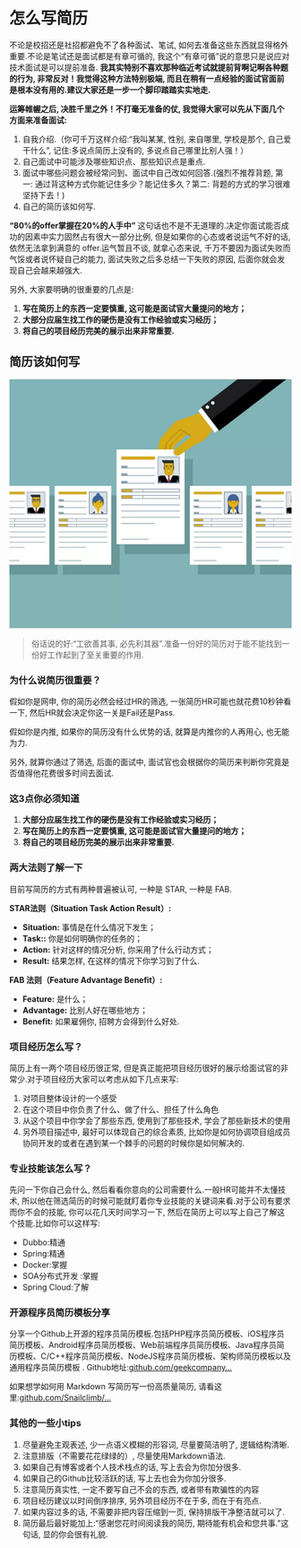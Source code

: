 # 怎么写简历

不论是校招还是社招都避免不了各种面试、笔试, 如何去准备这些东西就显得格外重要.不论是笔试还是面试都是有章可循的, 我这个“有章可循”说的意思只是说应对技术面试是可以提前准备. **我其实特别不喜欢那种临近考试就提前背啊记啊各种题的行为, 非常反对！我觉得这种方法特别极端, 而且在稍有一点经验的面试官面前是根本没有用的.建议大家还是一步一个脚印踏踏实实地走.**

**运筹帷幄之后, 决胜千里之外！不打毫无准备的仗, 我觉得大家可以先从下面几个方面来准备面试:**

1. 自我介绍.（你可千万这样介绍:“我叫某某, 性别, 来自哪里, 学校是那个, 自己爱干什么”, 记住:多说点简历上没有的, 多说点自己哪里比别人强！）
2. 自己面试中可能涉及哪些知识点、那些知识点是重点.
3. 面试中哪些问题会被经常问到、面试中自己改如何回答.(强烈不推荐背题, 第一: 通过背这种方式你能记住多少？能记住多久？第二: 背题的方式的学习很难坚持下去！)
4. 自己的简历该如何写.

**“80%的offer掌握在20%的人手中”** 这句话也不是不无道理的.决定你面试能否成功的因素中实力固然占有很大一部分比例, 但是如果你的心态或者说运气不好的话, 依然无法拿到满意的 offer.运气暂且不谈, 就拿心态来说, 千万不要因为面试失败而气馁或者说怀疑自己的能力, 面试失败之后多总结一下失败的原因, 后面你就会发现自己会越来越强大.

另外, 大家要明确的很重要的几点是:

1. **写在简历上的东西一定要慎重, 这可能是面试官大量提问的地方；**
2. **大部分应届生找工作的硬伤是没有工作经验或实习经历；**
3. **将自己的项目经历完美的展示出来非常重要.**

## 简历该如何写

![](./imgs/723ccdd1.png)

> 俗话说的好:“工欲善其事, 必先利其器”.准备一份好的简历对于能不能找到一份好工作起到了至关重要的作用.

### 为什么说简历很重要？

假如你是网申, 你的简历必然会经过HR的筛选, 一张简历HR可能也就花费10秒钟看一下, 然后HR就会决定你这一关是Fail还是Pass.

假如你是内推, 如果你的简历没有什么优势的话, 就算是内推你的人再用心, 也无能为力.

另外, 就算你通过了筛选, 后面的面试中, 面试官也会根据你的简历来判断你究竟是否值得他花费很多时间去面试.

### 这3点你必须知道

1. **大部分应届生找工作的硬伤是没有工作经验或实习经历；**
2. **写在简历上的东西一定要慎重, 这可能是面试官大量提问的地方；**
3. **将自己的项目经历完美的展示出来非常重要.**

### 两大法则了解一下

目前写简历的方式有两种普遍被认可, 一种是 STAR,  一种是 FAB.

**STAR法则（Situation Task Action Result）:**

* **Situation:** 事情是在什么情况下发生；
* **Task::** 你是如何明确你的任务的；
* **Action:** 针对这样的情况分析, 你采用了什么行动方式；
* **Result:** 结果怎样, 在这样的情况下你学习到了什么.

**FAB 法则（Feature Advantage Benefit）:**

* **Feature:** 是什么；
* **Advantage:** 比别人好在哪些地方；
* **Benefit:** 如果雇佣你, 招聘方会得到什么好处.

### 项目经历怎么写？

简历上有一两个项目经历很正常, 但是真正能把项目经历很好的展示给面试官的非常少.对于项目经历大家可以考虑从如下几点来写:

1. 对项目整体设计的一个感受
2. 在这个项目中你负责了什么、做了什么、担任了什么角色
3. 从这个项目中你学会了那些东西, 使用到了那些技术, 学会了那些新技术的使用
4. 另外项目描述中, 最好可以体现自己的综合素质, 比如你是如何协调项目组成员协同开发的或者在遇到某一个棘手的问题的时候你是如何解决的.

### 专业技能该怎么写？

先问一下你自己会什么, 然后看看你意向的公司需要什么.一般HR可能并不太懂技术, 所以他在筛选简历的时候可能就盯着你专业技能的关键词来看.对于公司有要求而你不会的技能, 你可以花几天时间学习一下, 然后在简历上可以写上自己了解这个技能.比如你可以这样写:

* Dubbo:精通
* Spring:精通
* Docker:掌握
* SOA分布式开发 :掌握
* Spring Cloud:了解

### 开源程序员简历模板分享

分享一个Github上开源的程序员简历模板.包括PHP程序员简历模板、iOS程序员简历模板、Android程序员简历模板、Web前端程序员简历模板、Java程序员简历模板、C/C++程序员简历模板、NodeJS程序员简历模板、架构师简历模板以及通用程序员简历模板 . Github地址:[github.com/geekcompany…](https://github.com/geekcompany/ResumeSample)

如果想学如何用 Markdown 写简历写一份高质量简历, 请看这里:[github.com/Snailclimb/…](https://github.com/Snailclimb/JavaGuide/blob/master/%E9%9D%A2%E8%AF%95%E5%BF%85%E5%A4%87/%E6%89%8B%E6%8A%8A%E6%89%8B%E6%95%99%E4%BD%A0%E7%94%A8Markdown%E5%86%99%E4%B8%80%E4%BB%BD%E9%AB%98%E8%B4%A8%E9%87%8F%E7%9A%84%E7%AE%80%E5%8E%86.md)

### 其他的一些小tips

1. 尽量避免主观表述, 少一点语义模糊的形容词, 尽量要简洁明了, 逻辑结构清晰.
2. 注意排版（不需要花花绿绿的）, 尽量使用Markdown语法.
3. 如果自己有博客或者个人技术栈点的话, 写上去会为你加分很多.
4. 如果自己的Github比较活跃的话, 写上去也会为你加分很多.
5. 注意简历真实性, 一定不要写自己不会的东西, 或者带有欺骗性的内容
6. 项目经历建议以时间倒序排序, 另外项目经历不在于多, 而在于有亮点.
7. 如果内容过多的话, 不需要非把内容压缩到一页, 保持排版干净整洁就可以了.
8. 简历最后最好能加上:“感谢您花时间阅读我的简历, 期待能有机会和您共事.”这句话, 显的你会很有礼貌.
